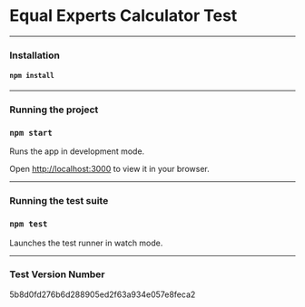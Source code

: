# Equal Experts Calculator Test

---

### Installation

#### `npm install`

---

### Running the project

### `npm start`

Runs the app in development mode.

Open [http://localhost:3000](http://localhost:3000) to view it in your browser.

---

### Running the test suite

### `npm test`

Launches the test runner in watch mode.

---

### Test Version Number

5b8d0fd276b6d288905ed2f63a934e057e8feca2
